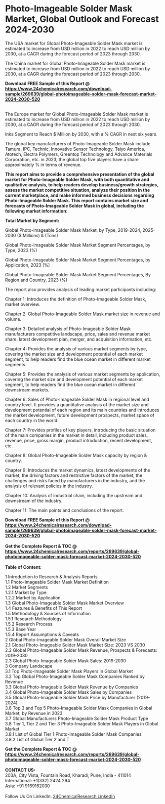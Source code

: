 <h1>Photo-Imageable Solder Mask Market, Global Outlook and Forecast 2024-2030</h1><p>The USA market for Global Photo-Imageable Solder Mask market is estimated to increase from USD million in 2022 to reach USD million by 2030, at a CAGR during the forecast period of 2023 through 2030.</p><p>
</p><p>The China market for Global Photo-Imageable Solder Mask market is estimated to increase from USD million in 2022 to reach USD million by 2030, at a CAGR during the forecast period of 2023 through 2030.</p><div><b>Download FREE Sample of this Report @ 
            <a href="https://www.24chemicalresearch.com/download-sample/269639/global-photoimageable-solder-mask-forecast-market-2024-2030-520">
            https://www.24chemicalresearch.com/download-sample/269639/global-photoimageable-solder-mask-forecast-market-2024-2030-520</a></b></div><br><p>
</p><p>The Europe market for Global Photo-Imageable Solder Mask market is estimated to increase from USD million in 2022 to reach USD million by 2030, at a CAGR during the forecast period of 2023 through 2030.</p><p>
Inks Segment to Reach $ Million by 2030, with a % CAGR in next six years.</p><p>
The global key manufacturers of Photo-Imageable Solder Mask include Tamura, IPC, Technic, Innovative Sensor Technology, Taiyo America, Atotech, Electra Polymers, Greentop Technology and Advance Materials Corporation, etc. in 2023, the global top five players have a share approximately % in terms of revenue.</p><p>
<strong>This report aims to provide a comprehensive presentation of the global market for Photo-Imageable Solder Mask, with both quantitative and qualitative analysis, to help readers develop business/growth strategies, assess the market competitive situation, analyze their position in the current marketplace, and make informed business decisions regarding Photo-Imageable Solder Mask. This report contains market size and forecasts of Photo-Imageable Solder Mask in global, including the following market information:</strong></p><p>
</p><p>
<strong>Total Market by Segment:</strong></p><p>
Global Photo-Imageable Solder Mask Market, by Type, 2019-2024, 2025-2030 ($ Millions) &amp; (Tons)</p><p>
Global Photo-Imageable Solder Mask Market Segment Percentages, by Type, 2023 (%)</p><p>
</p><p>
Global Photo-Imageable Solder Mask Market Segment Percentages, by Application, 2023 (%)</p><p>
</p><p>
Global Photo-Imageable Solder Mask Market Segment Percentages, By Region and Country, 2023 (%)</p><p>
</p><p>
</p><p></p><p>
The report also provides analysis of leading market participants including:</p><p>
</p><p>
</p><p>
Chapter 1: Introduces the definition of Photo-Imageable Solder Mask, market overview.</p><p>
Chapter 2: Global Photo-Imageable Solder Mask market size in revenue and volume.</p><p>
Chapter 3: Detailed analysis of Photo-Imageable Solder Mask manufacturers competitive landscape, price, sales and revenue market share, latest development plan, merger, and acquisition information, etc.</p><p>
Chapter 4: Provides the analysis of various market segments by type, covering the market size and development potential of each market segment, to help readers find the blue ocean market in different market segments.</p><p>
Chapter 5: Provides the analysis of various market segments by application, covering the market size and development potential of each market segment, to help readers find the blue ocean market in different downstream markets.</p><p>
Chapter 6: Sales of Photo-Imageable Solder Mask in regional level and country level. It provides a quantitative analysis of the market size and development potential of each region and its main countries and introduces the market development, future development prospects, market space of each country in the world.</p><p>
Chapter 7: Provides profiles of key players, introducing the basic situation of the main companies in the market in detail, including product sales, revenue, price, gross margin, product introduction, recent development, etc.</p><p>
Chapter 8: Global Photo-Imageable Solder Mask capacity by region &amp; country.</p><p>
Chapter 9: Introduces the market dynamics, latest developments of the market, the driving factors and restrictive factors of the market, the challenges and risks faced by manufacturers in the industry, and the analysis of relevant policies in the industry.</p><p>
Chapter 10: Analysis of industrial chain, including the upstream and downstream of the industry.</p><p>
Chapter 11: The main points and conclusions of the report.</p><div><b>Download FREE Sample of this Report @ 
            <a href="https://www.24chemicalresearch.com/download-sample/269639/global-photoimageable-solder-mask-forecast-market-2024-2030-520">
            https://www.24chemicalresearch.com/download-sample/269639/global-photoimageable-solder-mask-forecast-market-2024-2030-520</a></b></div><br><div><b>Get the Complete Report & TOC @ 
            <a href="https://www.24chemicalresearch.com/reports/269639/global-photoimageable-solder-mask-forecast-market-2024-2030-520">
            https://www.24chemicalresearch.com/reports/269639/global-photoimageable-solder-mask-forecast-market-2024-2030-520</a></b></div><br>
            <b>Table of Content:</b><p>1 Introduction to Research & Analysis Reports<br />
    1.1 Photo-Imageable Solder Mask Market Definition<br />
    1.2 Market Segments<br />
        1.2.1 Market by Type<br />
        1.2.2 Market by Application<br />
    1.3 Global Photo-Imageable Solder Mask Market Overview<br />
    1.4 Features & Benefits of This Report<br />
    1.5 Methodology & Sources of Information<br />
        1.5.1 Research Methodology<br />
        1.5.2 Research Process<br />
        1.5.3 Base Year<br />
        1.5.4 Report Assumptions & Caveats<br />
2 Global Photo-Imageable Solder Mask Overall Market Size<br />
    2.1 Global Photo-Imageable Solder Mask Market Size: 2023 VS 2030<br />
    2.2 Global Photo-Imageable Solder Mask Revenue, Prospects & Forecasts: 2019-2030<br />
    2.3 Global Photo-Imageable Solder Mask Sales: 2019-2030<br />
3 Company Landscape<br />
    3.1 Top Photo-Imageable Solder Mask Players in Global Market<br />
    3.2 Top Global Photo-Imageable Solder Mask Companies Ranked by Revenue<br />
    3.3 Global Photo-Imageable Solder Mask Revenue by Companies<br />
    3.4 Global Photo-Imageable Solder Mask Sales by Companies<br />
    3.5 Global Photo-Imageable Solder Mask Price by Manufacturer (2019-2024)<br />
    3.6 Top 3 and Top 5 Photo-Imageable Solder Mask Companies in Global Market, by Revenue in 2023<br />
    3.7 Global Manufacturers Photo-Imageable Solder Mask Product Type<br />
    3.8 Tier 1, Tier 2 and Tier 3 Photo-Imageable Solder Mask Players in Global Market<br />
        3.8.1 List of Global Tier 1 Photo-Imageable Solder Mask Companies<br />
        3.8.2 List of Global Tier 2 and T</p><div><b>Get the Complete Report & TOC @ 
            <a href="https://www.24chemicalresearch.com/reports/269639/global-photoimageable-solder-mask-forecast-market-2024-2030-520">
            https://www.24chemicalresearch.com/reports/269639/global-photoimageable-solder-mask-forecast-market-2024-2030-520</a></b></div><br><b>CONTACT US:</b><br>
            203A, City Vista, Fountain Road, Kharadi, Pune, India - 411014<br>
            International: +1(332) 2424 294<br>
            Asia: +91 9169162030 <br><br>
            Follow Us On LinkedIn: <a href="https://www.linkedin.com/company/24chemicalresearch/">24ChemicalResearch LinkedIn</a>